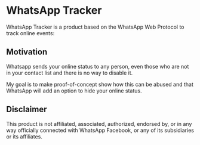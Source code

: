 # WhatsApp Tracker

WhatsApp Tracker is a product based on the WhatsApp Web Protocol to track online events:

## Motivation

Whatsapp sends your online status to any person, even those who are not in your contact list and there is no way to disable it.

My goal is to make proof-of-concept show how this can be abused and that WhatsApp will add an option to hide your online status.

## Disclaimer

This product is not affiliated, associated, authorized, endorsed by, or in any way officially connected with WhatsApp Facebook, or any of its subsidiaries or its affiliates.
